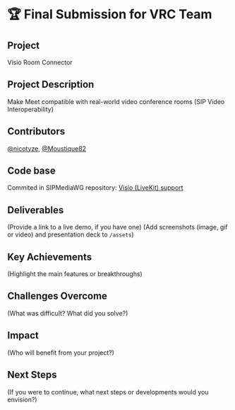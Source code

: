 # 🏆 Final Submission for VRC Team

## Project
Visio Room Connector

## Project Description
Make Meet compatible with real-world video conference rooms (SIP Video Interoperability)


## Contributors
<a href="https://github.com/nicotyze">@nicotyze</a>, <a href="https://github.com/Moustique82">@Moustique82</a>

## Code base
Commited in SIPMediaWG repository: [Visio (LiveKit) support](https://github.com/Renater/SIPMediaGW/commit/c32f03925630390ba9d6f998775bc6671d1df133)

## Deliverables 
(Provide a link to a live demo, if you have one)
(Add screenshots (image, gif or video) and presentation deck to `/assets`)

## Key Achievements
(Highlight the main features or breakthroughs)

## Challenges Overcome
(What was difficult? What did you solve?)

## Impact
(Who will benefit from your project?)

## Next Steps
(If you were to continue, what next steps or developments would you envision?)
